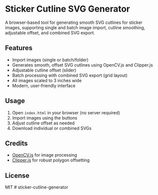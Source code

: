 # Sticker Cutline SVG Generator

A browser-based tool for generating smooth SVG cutlines for sticker images, supporting single and batch image import, cutline smoothing, adjustable offset, and combined SVG export.

## Features
- Import images (single or batch/folder)
- Generates smooth, offset SVG cutlines using OpenCV.js and Clipper.js
- Adjustable cutline offset (slider)
- Batch processing with combined SVG export (grid layout)
- All images scaled to 3 inches wide
- Modern, user-friendly interface

## Usage
1. Open `index.html` in your browser (no server required)
2. Import images using the buttons
3. Adjust cutline offset as needed
4. Download individual or combined SVGs

## Credits
- [OpenCV.js](https://docs.opencv.org/4.x/opencv.js) for image processing
- [Clipper.js](https://github.com/leongersen/clipper-lib) for robust polygon offsetting

## License
MIT
#   s t i c k e r - c u t l i n e - g e n e r a t o r  
 